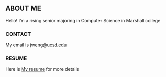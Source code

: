 ## ABOUT ME

Hello! I’m a rising senior majoring in Computer Science in Marshall college

### CONTACT

My email is jweng@ucsd.edu

### RESUME

Here is [My resume](https://drive.google.com/file/d/1nJnx2Z3GePuTHJ27kmMaNikDhUwZE5eY/view?usp=sharing) for more details
